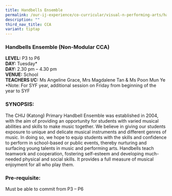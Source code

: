 ```yaml
---
title: Handbells Ensemble
permalink: /our-ij-experience/co-curricular/visual-n-performing-arts/handbells-ensemble/
description: ""
third_nav_title: CCA
variant: tiptap
---
```

<h3>Handbells Ensemble <strong>(Non-Modular CCA)</strong></h3>
<p><strong>LEVEL:</strong>&nbsp;P3 to P6
<br><strong>DAY:</strong>&nbsp;Tuesday*
<br><strong>DAY:</strong>&nbsp;2.30 pm – 4.30 pm
<br><strong>VENUE:</strong>&nbsp;School
<br><strong>TEACHERS I/C:</strong>&nbsp;Ms Angeline Grace, Mrs Magdalene Tan
&amp; Ms Poon Mun Ye
<br>*Note: For SYF year, additional session on Friday from beginning of the
year to SYF</p>
<h3>SYNOPSIS:</h3>
<p>The CHIJ (Katong) Primary Handbell Ensemble was established in 2004, with
the aim of providing an opportunity for students with varied musical abilities
and skills to make music together. We believe in giving our students exposure
to unique and delicate musical instruments and different genres of music.
In doing so, we hope to equip students with the skills and confidence to
perform in school-based or public events, thereby nurturing and surfacing
young talents in music and performing arts. Handbells teach teamwork and
cooperation, fostering self-esteem and developing much-needed physical
and social skills. It provides a full measure of musical enjoyment for
all who play them.</p>
<h3>Pre-requisite:</h3>
<p>Must be able to commit from P3 – P6</p>
<h3></h3>
<p></p>